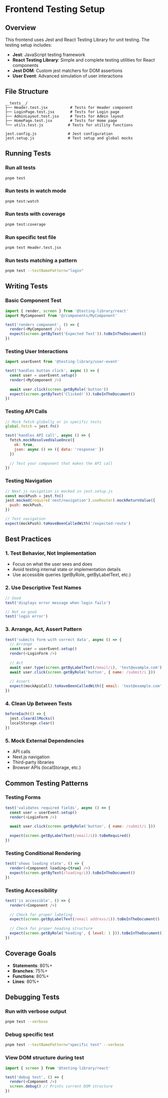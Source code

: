 # Frontend Testing Setup

## Overview
This frontend uses Jest and React Testing Library for unit testing. The testing setup includes:

- **Jest**: JavaScript testing framework
- **React Testing Library**: Simple and complete testing utilities for React components
- **Jest DOM**: Custom jest matchers for DOM assertions
- **User Event**: Advanced simulation of user interactions

## File Structure
```
__tests__/
├── Header.test.jsx          # Tests for Header component
├── LoginPage.test.jsx       # Tests for Login page
├── AdminLayout.test.jsx     # Tests for Admin layout
├── HomePage.test.jsx        # Tests for Home page
└── utils.test.js           # Tests for utility functions

jest.config.js              # Jest configuration
jest.setup.js               # Test setup and global mocks
```

## Running Tests

### Run all tests
```bash
pnpm test
```

### Run tests in watch mode
```bash
pnpm test:watch
```

### Run tests with coverage
```bash
pnpm test:coverage
```

### Run specific test file
```bash
pnpm test Header.test.jsx
```

### Run tests matching a pattern
```bash
pnpm test --testNamePattern="login"
```

## Writing Tests

### Basic Component Test
```javascript
import { render, screen } from '@testing-library/react'
import MyComponent from '@/components/MyComponent'

test('renders component', () => {
  render(<MyComponent />)
  expect(screen.getByText('Expected Text')).toBeInTheDocument()
})
```

### Testing User Interactions
```javascript
import userEvent from '@testing-library/user-event'

test('handles button click', async () => {
  const user = userEvent.setup()
  render(<MyComponent />)
  
  await user.click(screen.getByRole('button'))
  expect(screen.getByText('Clicked!')).toBeInTheDocument()
})
```

### Testing API Calls
```javascript
// Mock fetch globally or in specific tests
global.fetch = jest.fn()

test('handles API call', async () => {
  fetch.mockResolvedValueOnce({
    ok: true,
    json: async () => ({ data: 'response' })
  })
  
  // Test your component that makes the API call
})
```

### Testing Navigation
```javascript
// Next.js navigation is mocked in jest.setup.js
const mockPush = jest.fn()
jest.mocked(require('next/navigation').useRouter).mockReturnValue({
  push: mockPush,
})

// Test navigation
expect(mockPush).toHaveBeenCalledWith('/expected-route')
```

## Best Practices

### 1. Test Behavior, Not Implementation
- Focus on what the user sees and does
- Avoid testing internal state or implementation details
- Use accessible queries (getByRole, getByLabelText, etc.)

### 2. Use Descriptive Test Names
```javascript
// Good
test('displays error message when login fails')

// Not so good  
test('login error')
```

### 3. Arrange, Act, Assert Pattern
```javascript
test('submits form with correct data', async () => {
  // Arrange
  const user = userEvent.setup()
  render(<LoginForm />)
  
  // Act
  await user.type(screen.getByLabelText(/email/i), 'test@example.com')
  await user.click(screen.getByRole('button', { name: /submit/i }))
  
  // Assert
  expect(mockApiCall).toHaveBeenCalledWith({ email: 'test@example.com' })
})
```

### 4. Clean Up Between Tests
```javascript
beforeEach(() => {
  jest.clearAllMocks()
  localStorage.clear()
})
```

### 5. Mock External Dependencies
- API calls
- Next.js navigation
- Third-party libraries
- Browser APIs (localStorage, etc.)

## Common Testing Patterns

### Testing Forms
```javascript
test('validates required fields', async () => {
  const user = userEvent.setup()
  render(<LoginForm />)
  
  await user.click(screen.getByRole('button', { name: /submit/i }))
  
  expect(screen.getByLabelText(/email/i)).toBeRequired()
})
```

### Testing Conditional Rendering
```javascript
test('shows loading state', () => {
  render(<Component loading={true} />)
  expect(screen.getByText(/loading/i)).toBeInTheDocument()
})
```

### Testing Accessibility
```javascript
test('is accessible', () => {
  render(<Component />)
  
  // Check for proper labeling
  expect(screen.getByLabelText(/email address/i)).toBeInTheDocument()
  
  // Check for proper heading structure
  expect(screen.getByRole('heading', { level: 1 })).toBeInTheDocument()
})
```

## Coverage Goals
- **Statements**: 80%+
- **Branches**: 75%+  
- **Functions**: 80%+
- **Lines**: 80%+

## Debugging Tests

### Run with verbose output
```bash
pnpm test --verbose
```

### Debug specific test
```bash
pnpm test --testNamePattern="specific test" --verbose
```

### View DOM structure during test
```javascript
import { screen } from '@testing-library/react'

test('debug test', () => {
  render(<Component />)
  screen.debug() // Prints current DOM structure
})
```
